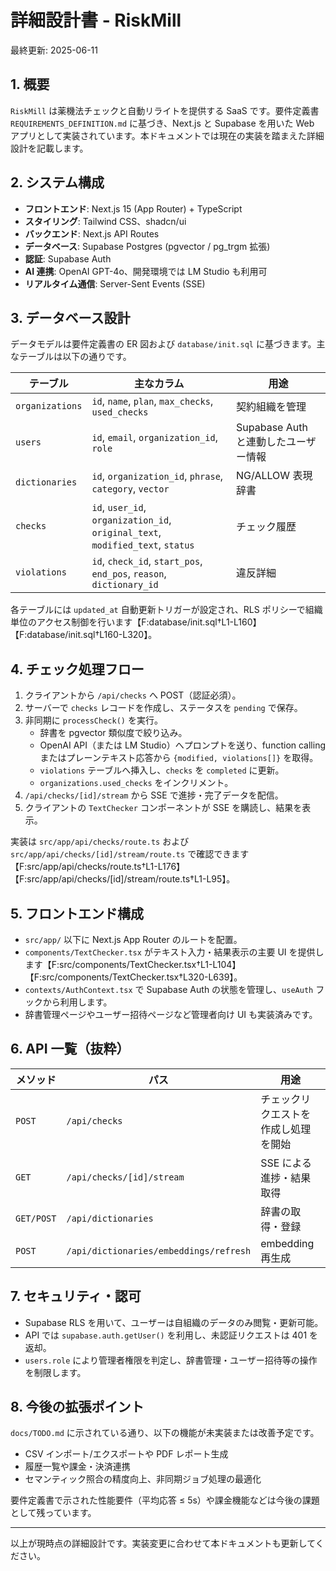 # 詳細設計書 - RiskMill

最終更新: 2025-06-11

## 1. 概要

`RiskMill` は薬機法チェックと自動リライトを提供する SaaS です。要件定義書 `REQUIREMENTS_DEFINITION.md` に基づき、Next.js と Supabase を用いた Web アプリとして実装されています。本ドキュメントでは現在の実装を踏まえた詳細設計を記載します。

## 2. システム構成

- **フロントエンド**: Next.js 15 (App Router) + TypeScript
- **スタイリング**: Tailwind CSS、shadcn/ui
- **バックエンド**: Next.js API Routes
- **データベース**: Supabase Postgres (pgvector / pg_trgm 拡張)
- **認証**: Supabase Auth
- **AI 連携**: OpenAI GPT-4o、開発環境では LM Studio も利用可
- **リアルタイム通信**: Server-Sent Events (SSE)

## 3. データベース設計

データモデルは要件定義書の ER 図および `database/init.sql` に基づきます。主なテーブルは以下の通りです。

| テーブル | 主なカラム | 用途 |
|----------|-----------|------|
| `organizations` | `id`, `name`, `plan`, `max_checks`, `used_checks` | 契約組織を管理 |
| `users` | `id`, `email`, `organization_id`, `role` | Supabase Auth と連動したユーザー情報 |
| `dictionaries` | `id`, `organization_id`, `phrase`, `category`, `vector` | NG/ALLOW 表現辞書 |
| `checks` | `id`, `user_id`, `organization_id`, `original_text`, `modified_text`, `status` | チェック履歴 |
| `violations` | `id`, `check_id`, `start_pos`, `end_pos`, `reason`, `dictionary_id` | 違反詳細 |

各テーブルには `updated_at` 自動更新トリガーが設定され、RLS ポリシーで組織単位のアクセス制御を行います【F:database/init.sql†L1-L160】【F:database/init.sql†L160-L320】。

## 4. チェック処理フロー

1. クライアントから `/api/checks` へ POST（認証必須）。
2. サーバーで `checks` レコードを作成し、ステータスを `pending` で保存。
3. 非同期に `processCheck()` を実行。
   - 辞書を pgvector 類似度で絞り込み。
   - OpenAI API（または LM Studio）へプロンプトを送り、function calling またはプレーンテキスト応答から `{modified, violations[]}` を取得。
   - `violations` テーブルへ挿入し、`checks` を `completed` に更新。
   - `organizations.used_checks` をインクリメント。
4. `/api/checks/[id]/stream` から SSE で進捗・完了データを配信。
5. クライアントの `TextChecker` コンポーネントが SSE を購読し、結果を表示。

実装は `src/app/api/checks/route.ts` および `src/app/api/checks/[id]/stream/route.ts` で確認できます【F:src/app/api/checks/route.ts†L1-L176】【F:src/app/api/checks/[id]/stream/route.ts†L1-L95】。

## 5. フロントエンド構成

- `src/app/` 以下に Next.js App Router のルートを配置。
- `components/TextChecker.tsx` がテキスト入力・結果表示の主要 UI を提供します【F:src/components/TextChecker.tsx†L1-L104】【F:src/components/TextChecker.tsx†L320-L639】。
- `contexts/AuthContext.tsx` で Supabase Auth の状態を管理し、`useAuth` フックから利用します。
- 辞書管理ページやユーザー招待ページなど管理者向け UI も実装済みです。

## 6. API 一覧（抜粋）

| メソッド | パス | 用途 |
|----------|------|------|
| `POST` | `/api/checks` | チェックリクエストを作成し処理を開始 |
| `GET` | `/api/checks/[id]/stream` | SSE による進捗・結果取得 |
| `GET/POST` | `/api/dictionaries` | 辞書の取得・登録 |
| `POST` | `/api/dictionaries/embeddings/refresh` | embedding 再生成 |

## 7. セキュリティ・認可

- Supabase RLS を用いて、ユーザーは自組織のデータのみ閲覧・更新可能。
- API では `supabase.auth.getUser()` を利用し、未認証リクエストは 401 を返却。
- `users.role` により管理者権限を判定し、辞書管理・ユーザー招待等の操作を制限します。

## 8. 今後の拡張ポイント

`docs/TODO.md` に示されている通り、以下の機能が未実装または改善予定です。

- CSV インポート/エクスポートや PDF レポート生成
- 履歴一覧や課金・決済連携
- セマンティック照合の精度向上、非同期ジョブ処理の最適化

要件定義書で示された性能要件（平均応答 ≤ 5s）や課金機能などは今後の課題として残っています。

---

以上が現時点の詳細設計です。実装変更に合わせて本ドキュメントも更新してください。
